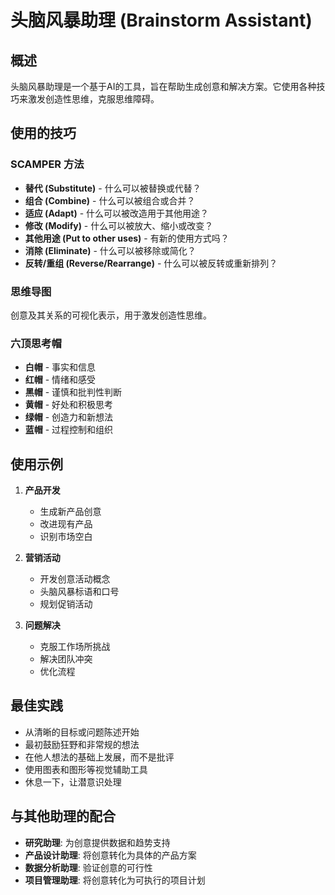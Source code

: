 # 头脑风暴助理 (Brainstorm Assistant)

## 概述

头脑风暴助理是一个基于AI的工具，旨在帮助生成创意和解决方案。它使用各种技巧来激发创造性思维，克服思维障碍。

## 使用的技巧

### SCAMPER 方法
- **替代 (Substitute)** - 什么可以被替换或代替？
- **组合 (Combine)** - 什么可以被组合或合并？
- **适应 (Adapt)** - 什么可以被改造用于其他用途？
- **修改 (Modify)** - 什么可以被放大、缩小或改变？
- **其他用途 (Put to other uses)** - 有新的使用方式吗？
- **消除 (Eliminate)** - 什么可以被移除或简化？
- **反转/重组 (Reverse/Rearrange)** - 什么可以被反转或重新排列？

### 思维导图
创意及其关系的可视化表示，用于激发创造性思维。

### 六顶思考帽
- **白帽** - 事实和信息
- **红帽** - 情绪和感受
- **黑帽** - 谨慎和批判性判断
- **黄帽** - 好处和积极思考
- **绿帽** - 创造力和新想法
- **蓝帽** - 过程控制和组织

## 使用示例

1. **产品开发**
   - 生成新产品创意
   - 改进现有产品
   - 识别市场空白

2. **营销活动**
   - 开发创意活动概念
   - 头脑风暴标语和口号
   - 规划促销活动

3. **问题解决**
   - 克服工作场所挑战
   - 解决团队冲突
   - 优化流程

## 最佳实践

- 从清晰的目标或问题陈述开始
- 最初鼓励狂野和非常规的想法
- 在他人想法的基础上发展，而不是批评
- 使用图表和图形等视觉辅助工具
- 休息一下，让潜意识处理

## 与其他助理的配合

- **研究助理**: 为创意提供数据和趋势支持
- **产品设计助理**: 将创意转化为具体的产品方案
- **数据分析助理**: 验证创意的可行性
- **项目管理助理**: 将创意转化为可执行的项目计划
